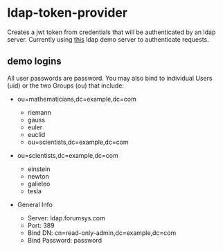 # ldap-token-provider
Creates a jwt token from credentials that will be authenticated by an ldap server. Currently using [this](https://www.forumsys.com/tutorials/integration-how-to/ldap/online-ldap-test-server/) ldap demo server to authenticate requests.

## demo logins
All user passwords are password. You may also bind to individual Users (uid) or the two Groups (ou) that include:
* ou=mathematicians,dc=example,dc=com
   * riemann
   * gauss
   * euler
   * euclid
   * ou=scientists,dc=example,dc=com

* ou=scientists,dc=example,dc=com
   * einstein
   * newton
   * galieleo
   * tesla

* General Info
   * Server: ldap.forumsys.com  
   * Port: 389
   * Bind DN: cn=read-only-admin,dc=example,dc=com
   * Bind Password: password

